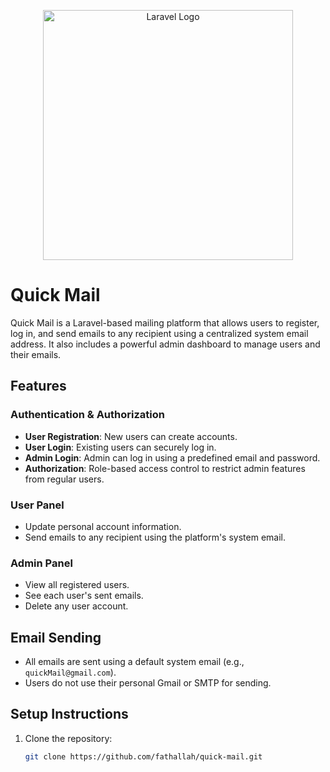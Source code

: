 <p align="center"><a href="https://laravel.com" target="_blank"><img src="https://raw.githubusercontent.com/laravel/art/master/logo-lockup/5%20SVG/2%20CMYK/1%20Full%20Color/laravel-logolockup-cmyk-red.svg" width="400" alt="Laravel Logo"></a></p>

# Quick Mail

Quick Mail is a Laravel-based mailing platform that allows users to register, log in, and send emails to any recipient using a centralized system email address. It also includes a powerful admin dashboard to manage users and their emails.

##  Features

### Authentication & Authorization
- **User Registration**: New users can create accounts.
- **User Login**: Existing users can securely log in.
- **Admin Login**: Admin can log in using a predefined email and password.
- **Authorization**: Role-based access control to restrict admin features from regular users.

### User Panel
- Update personal account information.
- Send emails to any recipient using the platform's system email.

### Admin Panel
- View all registered users.
- See each user's sent emails.
- Delete any user account.

## Email Sending
- All emails are sent using a default system email (e.g., `quickMail@gmail.com`).
- Users do not use their personal Gmail or SMTP for sending.

## Setup Instructions

1. Clone the repository:
   ```bash
   git clone https://github.com/fathallah/quick-mail.git

